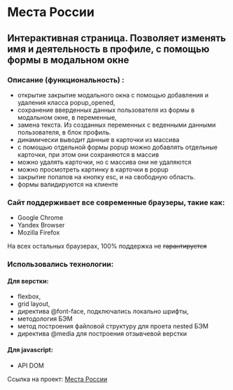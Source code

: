 # __Места России__

## Интерактивная страница. Позволяет изменять имя и деятельность в профиле, с помощью формы в модальном окне

### Описание (функциональность) :
* открытие закрытие модального окна с помощью добавления и удаления класса popup_opened,
* сохранение вверденных данных пользователя из формы в модальном окне, в переменные,
* замена текста. Из созданных переменных с веденными данными пользователя, в блок профиль.
* динамически выводит данные в карточки из массива
* с помощью отдельной формы popup можно добавлять отдельные карточки, при этом они сохраняются в массив
* можно удалять карточки, но с массива они не удаляются
* можно просмотреть картинку в карточки в popup
* закрытие попапов на кнопку esc, и на свободную область.
* формы валидируются на клиенте

### Сайт поддерживает все современные браузеры, такие как:
* Google Chrome
* Yandex Browser
* Mozilla Firefox

На всех остальных браузерах, 100% поддержка не ~~гарантируется~~

### Использовались технологии:
#### __Для верстки__:
* flexbox,
* grid layout,
* директива @font-face, подключались локально шрифты,
* методология БЭМ
* метод построения файловой структуру для проета nested БЭМ
* директива @media для построения отзывчевой верстки
#### __Для javascript__:
* API DOM

Ссылка на проект: [Места России](https://andpigge.github.io/mesto/index.html)
